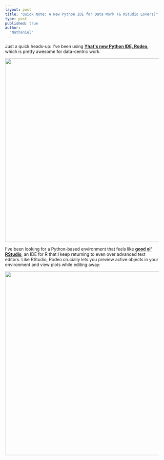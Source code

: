 ```yaml
---
layout: post
title: "Quick Note: A New Python IDE for Data Work (& RStudio Lovers)"
type: post
published: true
author:
  "Nathaniel"
---
```


Just a quick heads-up: I've been using __[Yhat's new Python IDE, Rodeo](https://www.yhat.com/products/rodeo)__, which is pretty awesome for data-centric work. 

<center>
<a href="https://www.yhat.com/products/rodeo">
<img src="{{ site.baseurl }}/assets/rodeo-text-light.png" width="600px">
</a>
</center>


I've been looking for a Python-based environment that feels like __[good ol' RStudio](https://www.rstudio.com)__, an IDE for R that I keep returning to even over advanced text editors. Like RStudio, Rodeo crucially lets you preview active objects in your environment and view plots while editing away:


<center>
<img src="{{ site.baseurl }}/assets/rodeo_screenshot-shortcuts-entire-screen.png" width="600px">
</center>

